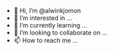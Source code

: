 - 👋 Hi, I’m @alwinkjomon
- 👀 I’m interested in ...
- 🌱 I’m currently learning ...
- 💞️ I’m looking to collaborate on ...
- 📫 How to reach me ...

<!---
alwinkjomon/alwinkjomon is a ✨ special ✨ repository because its `README.md` (this file) appears on your GitHub profile.
You can click the Preview link to take a look at your changes.
--->

